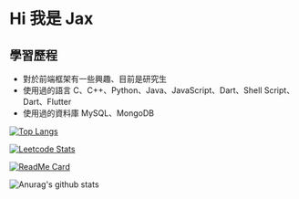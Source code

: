 # Hi 我是 Jax

## 學習歷程

- 對於前端框架有一些興趣、目前是研究生
- 使用過的語言 C、C++、Python、Java、JavaScript、Dart、Shell Script、Dart、Flutter
- 使用過的資料庫 MySQL、MongoDB

[![Top Langs](https://github-readme-stats.vercel.app/api/top-langs/?username=cvecve147&theme=radical)](https://github.com/anuraghazra/github-readme-stats)

[![Leetcode Stats](https://leetcode.card.workers.dev/jax-24?theme=nord&font=baloo&extension=activity&site=cn)](https://leetcode-cn.com/u/jax-24/)

[![ReadMe Card](https://github-readme-stats.vercel.app/api/pin/?username=cvecve147&repo=vuepress-notes&theme=radical)](https://github.com/cvecve147/vuepress-notes)

![Anurag's github stats](https://github-readme-stats.vercel.app/api?username=cvecve147&show_icons=true&theme=radical)
